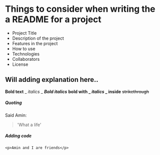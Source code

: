 # Things to consider when writing the a README for a project
 *  Project Title
 *  Description of the project
 *  Features in the project
 *  How to use
 *  Technologies 
 *  Collaborators
 *  License
 
## Will adding explanation here.. ##
**Bold text**
_ _italics_ _
***Bold italics***
**bold with _ _italics_ _ inside**
~~strikethrough~~ 

##### Quoting 
 Said Amin:
 > 'What a life'
##### Adding code
`<p>Amin and I are friends</p>`
[](https://unsplash.com/photos/peaf2CGTQH0)
